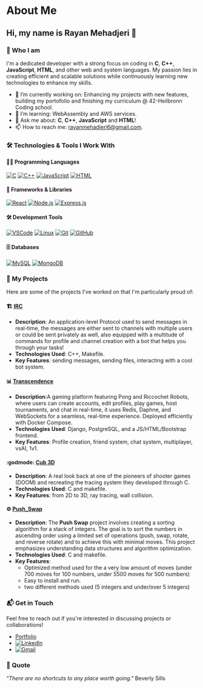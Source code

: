 # About Me

## Hi, my name is Rayan Mehadjeri 👋

### 🌟 Who I am
I'm a dedicated developer with a strong focus on coding in **C**, **C++**, **JavaScript**, **HTML**, and other web and system languages. My passion lies in creating efficient and scalable solutions while continuously learning new technologies to enhance my skills.

- 🔭 I’m currently working on: Enhancing my projects with new features, building my portofolio and finishing my curriculum @ 42-Heilbronn Coding school.
- 🌱 I’m learning: WebAssembly and AWS services.
- 💬 Ask me about: **C**, **C++**, **JavaScript** and **HTML**!
- 📫 How to reach me: rayanmehadjeri6@gmail.com.

### 🛠 Technologies & Tools I Work With

#### 👨‍💻 Programming Languages
[![C](https://img.shields.io/badge/C-00599C?style=for-the-badge&logo=c&logoColor=white)](https://en.wikipedia.org/wiki/C_(programming_language))
[![C++](https://img.shields.io/badge/C++-00599C?style=for-the-badge&logo=c%2B%2B&logoColor=white)](https://en.wikipedia.org/wiki/C%2B%2B)
[![JavaScript](https://img.shields.io/badge/JavaScript-F7DF1E?style=for-the-badge&logo=javascript&logoColor=black)](https://en.wikipedia.org/wiki/JavaScript)
[![HTML](https://img.shields.io/badge/HTML-E34F26?style=for-the-badge&logo=html5&logoColor=white)](https://en.wikipedia.org/wiki/HTML)

#### 🚀 Frameworks & Libraries
[![React](https://img.shields.io/badge/React-61DAFB?style=for-the-badge&logo=react&logoColor=black)](https://reactjs.org/)
[![Node.js](https://img.shields.io/badge/Node.js-339933?style=for-the-badge&logo=node.js&logoColor=white)](https://nodejs.org/)
[![Express.js](https://img.shields.io/badge/Express.js-000000?style=for-the-badge&logo=express&logoColor=white)](https://expressjs.com/)

#### 🛠 Development Tools
[![VSCode](https://img.shields.io/badge/VSCode-007ACC?style=for-the-badge&logo=visual-studio-code&logoColor=white)](https://code.visualstudio.com/)
[![Linux](https://img.shields.io/badge/Linux-FCC624?style=for-the-badge&logo=linux&logoColor=black)](https://www.linux.org/)
[![Git](https://img.shields.io/badge/Git-F05032?style=for-the-badge&logo=git&logoColor=white)](https://git-scm.com/)
[![GitHub](https://img.shields.io/badge/GitHub-181717?style=for-the-badge&logo=github&logoColor=white)](https://github.com/)

#### 🗄️ Databases
[![MySQL](https://img.shields.io/badge/MySQL-4479A1?style=for-the-badge&logo=mysql&logoColor=white)](https://www.mysql.com/)
[![MongoDB](https://img.shields.io/badge/MongoDB-47A248?style=for-the-badge&logo=mongodb&logoColor=white)](https://www.mongodb.com/)
### 🚀 My Projects

Here are some of the projects I've worked on that I'm particularly proud of:

#### 🏗️ [IRC](https://github.com/Zorgonth/IRC.git)
- **Description**: An application-level Protocol used to send messages in real-time, the messages are either sent to channels with multiple users or could be sent privately as well,
                   also equipped with a multitude of commands for profile and channel creation with a bot that helps you through your tasks!
- **Technologies Used**: C++, Makefile.
- **Key Features**: sending messages, sending files, interacting with a cool bot system.

#### 📊 [Transcendence](https://github.com/Melsso/Transcendence.git)
- **Description**:A gaming platform featuring Pong and Riccochet Robots, where users can create accounts, edit profiles, play games, host tournaments, and chat in real-time, it uses Redis, Daphne, and WebSockets for a seamless, real-time experience. Deployed efficiently with Docker Compose.
- **Technologies Used**: Django, PostgreSQL, and a JS/HTML/Bootstrap frontend.
- **Key Features**: Profile creation, friend system, chat system, multiplayer, vsAI, 1v1.

#### :godmode: [Cub 3D](https://github.com/Rmehadje/Cub3dd.git)
- **Description**: A real look back at one of the pioneers of shooter games (DOOM) and recreating the tracing system they developed through C.
- **Technologies Used**: C and makefile.
- **Key Features**: from 2D to 3D, ray tracing, wall collision.

#### ⚙️ [Push_Swap](https://github.com/Rmehadje/push_swap.git)
- **Description**: The **Push Swap** project involves creating a sorting algorithm for a stack of integers. The goal is to sort the numbers in ascending order using a limited set of operations (push, swap, rotate, and reverse rotate) and to achieve this with minimal moves. This project emphasizes understanding data structures and algorithm optimization.
- **Technologies Used**: C and makefile.
- **Key Features**: 
  - Optimized method used for the a very low amount of moves (under 700 moves for 100 numbers, under 5500 moves for 500 numbers)
  - Easy to install and run.
  - two different methods used (5 integers and under/over 5 integers)




### 📬 Get in Touch
Feel free to reach out if you're interested in discussing projects or collaborations!
- [Portfolio](your-link)
- [![LinkedIn](https://img.shields.io/badge/LinkedIn-%230077B5.svg?style=for-the-badge&logo=linkedin&logoColor=white)](https://www.linkedin.com/in/your-username)
- [![Gmail](https://img.shields.io/badge/Gmail-D14836?style=for-the-badge&logo=gmail&logoColor=white)](mailto:rayanmehadjeri6@gmail.com)

 ### 💬 Quote

_"There are no shortcuts to any place worth going."_ Beverly Sills
